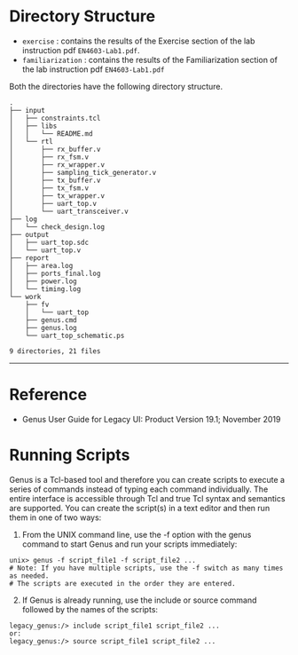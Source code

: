 # Directory Structure

* `exercise` : contains the results of the Exercise section of the lab instruction pdf `EN4603-Lab1.pdf`.
* `familiarization` : contains the results of the Familiarization section of the lab instruction pdf `EN4603-Lab1.pdf`

Both the directories have the following directory structure.

```shell
.
├── input
│   ├── constraints.tcl
│   ├── libs
│   │   └── README.md
│   └── rtl
│       ├── rx_buffer.v
│       ├── rx_fsm.v
│       ├── rx_wrapper.v
│       ├── sampling_tick_generator.v
│       ├── tx_buffer.v
│       ├── tx_fsm.v
│       ├── tx_wrapper.v
│       ├── uart_top.v
│       └── uart_transceiver.v
├── log
│   └── check_design.log
├── output
│   ├── uart_top.sdc
│   └── uart_top.v
├── report
│   ├── area.log
│   ├── ports_final.log
│   ├── power.log
│   └── timing.log
└── work
    ├── fv
    │   └── uart_top
    ├── genus.cmd
    ├── genus.log
    └── uart_top_schematic.ps

9 directories, 21 files
```

---

# Reference

* Genus User Guide for Legacy UI: Product Version 19.1; November 2019

# Running Scripts

Genus is a Tcl-based tool and therefore you can create scripts to execute a series of
commands instead of typing each command individually. The entire interface is accessible
through Tcl and true Tcl syntax and semantics are supported. You can create the script(s) in
a text editor and then run them in one of two ways:

1. From the UNIX command line, use the -f option with the genus command to start
Genus and run your scripts immediately:
```shell
unix> genus -f script_file1 -f script_file2 ...
# Note: If you have multiple scripts, use the -f switch as many times as needed. 
# The scripts are executed in the order they are entered.
```

2. If Genus is already running, use the include or source command followed by the names of the scripts:
```shell
legacy_genus:/> include script_file1 script_file2 ...
or:
legacy_genus:/> source script_file1 script_file2 ...
```